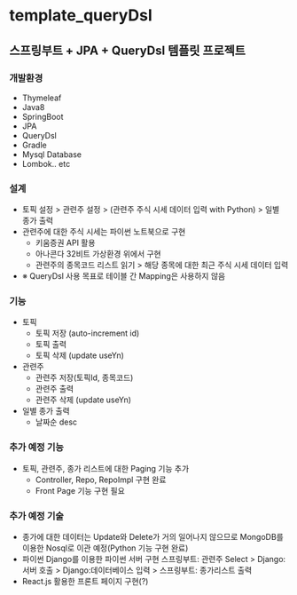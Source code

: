 # template_queryDsl

## 스프링부트 + JPA + QueryDsl 템플릿 프로젝트


### 개발환경
- Thymeleaf
- Java8
- SpringBoot
- JPA
- QueryDsl
- Gradle
- Mysql Database
- Lombok.. etc

### 설계
- 토픽 설정 > 관련주 설정 > (관련주 주식 시세 데이터 입력 with Python) > 일별 종가 출력
- 관련주에 대한 주식 시세는 파이썬 노트북으로 구현
  - 키움증권 API 활용
  - 아나콘다 32비트 가상환경 위에서 구현
  - 관련주의 종목코드 리스트 읽기 > 해당 종목에 대한 최근 주식 시세 데이터 입력
- ※ QueryDsl 사용 목표로 테이블 간 Mapping은 사용하지 않음

### 기능
- 토픽
  - 토픽 저장 (auto-increment id)
  - 토픽 출력
  - 토픽 삭제 (update useYn)
- 관련주
  - 관련주 저장(토픽Id, 종목코드)
  - 관련주 출력
  - 관련주 삭제 (update useYn)
- 일별 종가 출력
  - 날짜순 desc
  
### 추가 예정 기능
- 토픽, 관련주, 종가 리스트에 대한 Paging 기능 추가
  - Controller, Repo, RepoImpl 구현 완료
  - Front Page 기능 구현 필요
  
### 추가 예정 기술
- 종가에 대한 데이터는 Update와 Delete가 거의 일어나지 않으므로
  MongoDB를 이용한 Nosql로 이관 예정(Python 기능 구현 완료)
- 파이썬 Django를 이용한 파이썬 서버 구현
  스프링부트: 관련주 Select > Django: 서버 호출 > Django:데이터베이스 입력 > 스프링부트: 종가리스트 출력
- React.js 활용한 프론트 페이지 구현(?)


